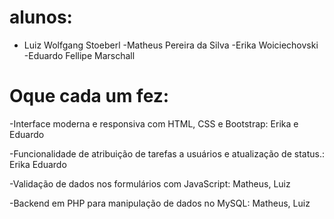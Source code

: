 # alunos:
- Luiz Wolfgang Stoeberl
-Matheus Pereira da Silva
-Erika Woiciechovski
-Eduardo Fellipe Marschall

# Oque cada um fez:
-Interface moderna e responsiva com HTML, CSS e Bootstrap: 
Erika e Eduardo

-Funcionalidade de atribuição de tarefas a usuários e atualização de
status.: 
Erika Eduardo

-Validação de dados nos formulários com JavaScript: 
Matheus, Luiz

-Backend em PHP para manipulação de dados no MySQL: 
Matheus, Luiz
